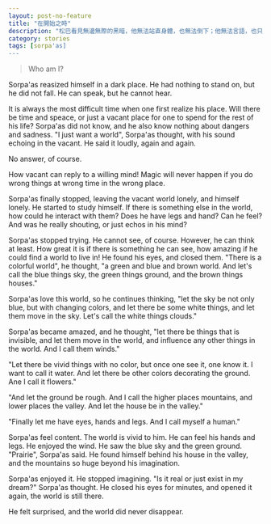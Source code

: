 ```yaml
---
layout: post-no-feature
title: "在開始之時"
description: "松巴看見無邊無際的黑暗，他無法站直身體，也無法倒下；他無法言語，也只能聽見虛空。"
category: stories
tags: [sorpa'as]
---
```


> Who am I?

Sorpa'as reasized himself in a dark place. He had nothing to stand on, but he did not fall. He can speak, but he cannot hear.

It is always the most difficult time when one first realize his place. Will there be time and speace, or just a vacant place for one to spend for the rest of his life? Sorpa'as did not know, and he also know nothing about dangers and sadness. "I just want a world", Sorpa'as thought, with his sound echoing in the vacant. He said it loudly, again and again.

No answer, of course.

How vacant can reply to a willing mind! Magic will never happen if you do wrong things at wrong time in the wrong place.

Sorpa'as finally stopped, leaving the vacant world lonely, and himself lonely. He started to study himself. If there is something else in the world, how could he interact with them? Does he have legs and hand? Can he feel? And was he really shouting, or just echos in his mind?

Sorpa'as stopped trying. He cannot see, of course. However, he can think at least. How great it is if there is something he can see, how amazing if he could find a world to live in! He found his eyes, and closed them. "There is a colorful world", he thought, "a green and blue and brown world. And let's call the blue things sky, the green things ground, and the brown things houses."

Sorpa'as love this world, so he continues thinking, "let the sky be not only blue, but with changing colors, and let there be some white things, and let them move in the sky. Let's call the white things clouds."

Sorpa'as became amazed, and he thought, "let there be things that is invisible, and let them move in the world, and influence any other things in the world. And I call them winds."

"Let there be vivid things with no color, but once one see it, one know it. I want to call it water. And let there be other colors decorating the ground. Ane I call it flowers."

"And let the ground be rough. And I call the higher places mountains, and lower places the valley. And let the house be in the valley."

"Finally let me have eyes, hands and legs. And I call myself a human."

Sorpa'as feel content. The world is vivid to him. He can feel his hands and legs. He enjoyed the wind. He saw the blue sky and the green ground. "Prairie", Sorpa'as said. He found himself behind his house in the valley, and the mountains so huge beyond his imagination.

Sorpa'as enjoyed it. He stopped imagining. "Is it real or just exist in my dream?" Sorpa'as thought. He closed his eyes for minutes, and opened it again, the world is still there.

He felt surprised, and the world did never disappear.